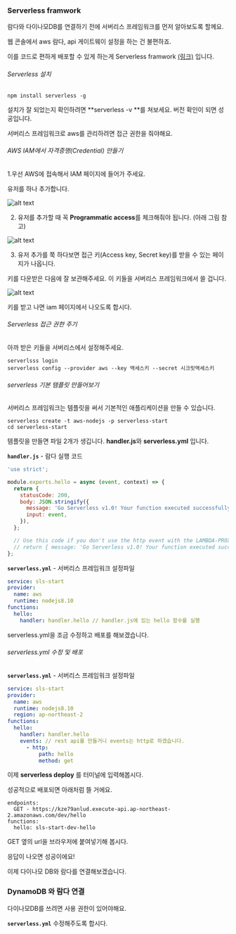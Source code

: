 ### Serverless framwork

람다와 다이나모DB를 연결하기 전에 서버리스 프레임워크를 먼저 알아보도록 할께요.

웹 콘솔에서 aws 람다, api 게이트웨이 설정을 하는 건 불편하죠.

이를 코드로 편하게 배포할 수 있게 하는게 Serverless framwork [(링크)](https://serverless.com/) 입니다.

###### Serverless 설치

```shell
npm install serverless -g
```

설치가 잘 되었는지 확인하려면 **serverless -v **를 쳐보세요. 버전 확인이 되면 성공입니다. 

서버리스 프레임워크로 aws를 관리하려면 접근 권한을 줘야해요.



###### AWS IAM에서 자격증명(Credential) 만들기

1.우선 AWS에 접속해서 IAM 페이지에 들어가 주세요.

유저를 하나 추가합니다.

![alt text](https://user-images.githubusercontent.com/13621579/49515359-0aa5d800-f8da-11e8-90eb-25a4bab6aafe.png)

2. 유저를 추가할 때 꼭 **Programmatic access**를 체크해줘야 됩니다. (아래 그림 참고)



![alt text](https://user-images.githubusercontent.com/13621579/49515366-0ed1f580-f8da-11e8-808f-383769e232a3.png)





3. 유저 추가를 쭉 하다보면 접근 키(Access key, Secret key)를 받을 수 있는 페이지가 나옵니다. 

키를 다운받은 다음에 잘 보관해주세요. 이 키들을 서버리스 프레임워크에서 쓸 겁니다.

![alt text](https://user-images.githubusercontent.com/13621579/49515370-11344f80-f8da-11e8-929b-0c184a81c941.png)

키를 받고 나면 iam 페이지에서 나오도록 합시다.



###### Serverless 접근 권한 주기

아까 받은 키들을 서버리스에서 설정해주세요.

```shell
serverlsss login
serverless config --provider aws --key 액세스키 --secret 시크릿액세스키
```



###### serverless 기본 템플릿 만들어보기

서버리스 프레임워크는 템플릿을 써서 기본적인 애플리케이션을 만들 수 있습니다.

```shell
serverless create -t aws-nodejs -p serverless-start
cd serverless-start
```



템플릿을 만들면 파일 2개가 생깁니다. **handler.js**와 **serverless.yml** 입니다.

**```handler.js```** - 람다 실행 코드

```javascript
'use strict';

module.exports.hello = async (event, context) => {
  return {
    statusCode: 200,
    body: JSON.stringify({
      message: 'Go Serverless v1.0! Your function executed successfully!',
      input: event,
    }),
  };

  // Use this code if you don't use the http event with the LAMBDA-PROXY integration
  // return { message: 'Go Serverless v1.0! Your function executed successfully!', event };
};
```



**```serverless.yml```** - 서버리스 프레임워크 설정파일 

```yml
service: sls-start 
provider:
  name: aws
  runtime: nodejs8.10
functions:
  hello:
    handler: handler.hello // handler.js에 있는 hello 함수를 실행
```



serverless.yml을 조금 수정하고 배포를 해보겠습니다.



###### serverless.yml 수정 및 배포

**```serverless.yml```** - 서버리스 프레임워크 설정파일 

```yaml
service: sls-start
provider:
  name: aws
  runtime: nodejs8.10
  region: ap-northeast-2
functions:
  hello:
    handler: handler.hello 
    events: // rest api를 만들거니 events는 http로 하겠습니다.
      - http:
          path: hello
          method: get
```



이제 **serverless deploy** 를 터미널에 입력해봅시다. 

성공적으로 배포되면 아래처럼 뜰 거에요.

```shell
endpoints:
  GET - https://kze79anlud.execute-api.ap-northeast-2.amazonaws.com/dev/hello
functions:
  hello: sls-start-dev-hello
```

GET 옆의 url을 브라우저에 붙여넣기해 봅시다.

응답이 나오면 성공이에요!

이제 다이나모 DB와 람다를 연결해보겠습니다.



### DynamoDB 와 람다 연결



다이나모DB를 쓰려면 사용 권한이 있어야해요.

 **```serverless.yml```** 수정해주도록 합시다. 





